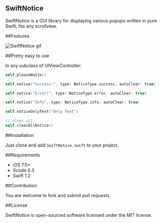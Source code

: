 SwiftNotice
--
SwiftNotice is a GUI library for displaying various popups written in pure Swift, fits any scrollview.

##Features

![SwiftNotice gif](http://staticonsae.sinaapp.com/images/SwiftNotice2.gif)

##Pretty easy to use

In any subclass of UIViewController:

```swift
self.pleaseWaite()

self.notice("Success!", type: NoticeType.success, autoClear: true)

self.notice("Error!", type: NoticeType.error, autoClear: true)

self.notice("Info", type: NoticeType.info, autoClear: true)

self.noticeOnlyText("Only Text")

// clear all
self.clearAllNotice()
```

##Installation

Just clone and add `SwiftNotice.swift` to your project.

##Requirements

* iOS 7.0+
* Xcode 6.3
* Swift 1.2

##Contribution

You are welcome to fork and submit pull requests.

##License

SwiftNotice is open-sourced software licensed under the MIT license.